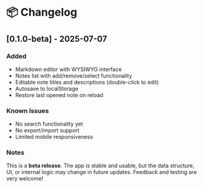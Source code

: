 # 📦 Changelog

## [0.1.0-beta] - 2025-07-07

### Added
- Markdown editor with WYSIWYG interface
- Notes list with add/remove/select functionality
- Editable note titles and descriptions (double-click to edit)
- Autosave to localStorage
- Restore last opened note on reload

### Known Issues
- No search functionality yet
- No export/import support
- Limited mobile responsiveness

### Notes
This is a **beta release**. The app is stable and usable, but the data structure, UI, or internal logic may change in future updates. Feedback and testing are very welcome!
